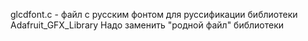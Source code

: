 glcdfont.c - файл с русским фонтом для руссификации библиотеки  Adafruit_GFX_Library
Надо заменить "родной файл" библиотеки

